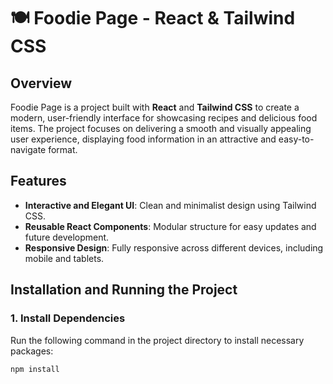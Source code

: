# 🍽️ Foodie Page - React & Tailwind CSS

## Overview

Foodie Page is a project built with **React** and **Tailwind CSS** to create a modern, user-friendly interface for showcasing recipes and delicious food items. The project focuses on delivering a smooth and visually appealing user experience, displaying food information in an attractive and easy-to-navigate format.

## Features

- **Interactive and Elegant UI**: Clean and minimalist design using Tailwind CSS.
- **Reusable React Components**: Modular structure for easy updates and future development.
- **Responsive Design**: Fully responsive across different devices, including mobile and tablets.

## Installation and Running the Project

### 1. Install Dependencies

Run the following command in the project directory to install necessary packages:

```bash
npm install
```
